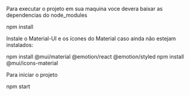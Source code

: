 Para executar o projeto em sua maquina voce devera baixar as dependencias do node_modules

npm install

Instale o Material-UI e os ícones do Material caso ainda não estejam instalados:

npm install @mui/material @emotion/react @emotion/styled
npm install @mui/icons-material

Para iniciar o projeto 

npm start
